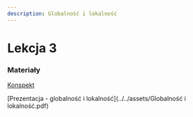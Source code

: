 ```yaml
---
description: Globalność i lokalność
---
```


# Lekcja 3

### Materiały

[Konspekt](../../assets/3-wpr-do-fun.pdf)

[Prezentacja - globalność i lokalność](../../assets/Globalność i lokalność.pdf)
